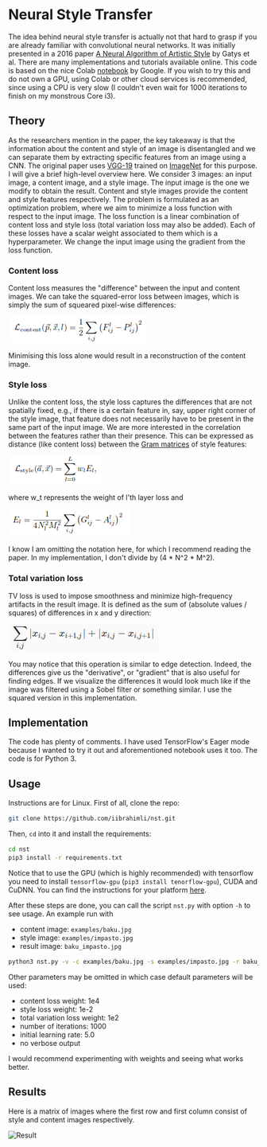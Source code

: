 # Neural Style Transfer


The idea behind neural style transfer is actually not that hard to grasp if you are already familiar with convolutional neural networks. It was initially presented in a 2016 paper [A Neural Algorithm of Artistic Style](https://arxiv.org/abs/1508.06576) by Gatys et al. There are many implementations and tutorials available online. This code is based on the nice Colab [notebook](https://colab.research.google.com/github/tensorflow/models/blob/master/research/nst_blogpost/4_Neural_Style_Transfer_with_Eager_Execution.ipynb) by Google. If you wish to try this and do not own a GPU, using Colab or other cloud services is recommended, since using a CPU is very slow (I couldn't even wait for 1000 iterations to finish on my monstrous Core i3).


## Theory

As the researchers mention in the paper, the key takeaway is that the information about the content and style of an image is disentangled and we can separate them by extracting specific features from an image using a CNN. The original paper uses [VGG-19](https://arxiv.org/abs/1409.1556) trained on [ImageNet](http://www.image-net.org/) for this purpose. I will give a brief high-level overview here. We consider 3 images: an input image, a content image, and a style image. The input image is the one we modify to obtain the result. Content and style images provide the content and style features respectively. The problem is formulated as an optimization problem, where we aim to minimize a loss function with respect to the input image. The loss function is a linear combination of content loss and style loss (total variation loss may also be added). Each of these losses have a scalar weight associated to them which is a hyperparameter. We change the input image using the gradient from the loss function.

### Content loss

Content loss measures the "difference" between the input and content images. We can take the squared-error loss between images, which is simply the sum of squeared pixel-wise differences:

![Content loss](rsc/content_loss.png)

Minimising this loss alone would result in a reconstruction of the content image.

### Style loss

Unlike the content loss, the style loss captures the differences that are not spatially fixed, e.g., if there is a certain feature in, say, upper right corner of the style image, that feature does not necessarily have to be present in the same part of the input image. We are more interested in the correlation between the features rather than their presence. This can be expressed as distance (like content loss) between the [Gram matrices](https://www.quora.com/In-a-neural-style-transfer-why-does-using-Gram-matrices-keep-the-style) of style features:

![Style loss](rsc/style_loss.png)

where w_t represents the weight of l'th layer loss and

![Style loss](rsc/style_layer_loss.png)

I know I am omitting the notation here, for which I recommend reading the paper. In my implementation, I don't divide by (4 * N^2 * M^2).

### Total variation loss

TV loss is used to impose smoothness and minimize high-frequency artifacts in the result image. It is defined as the sum of (absolute values / squares) of differences in x and y direction:

![TV loss](rsc/tv_loss.png)

You may notice that this operation is similar to edge detection. Indeed, the differences give us the "derivative", or "gradient" that is also useful for finding edges. If we visualize the differences it would look much like if the image was filtered using a Sobel filter or something similar. I use the squared version in this implementation.


## Implementation

The code has plenty of comments. I have used TensorFlow's Eager mode because I wanted to try it out and aforementioned notebook uses it too. The code is for Python 3.

## Usage

Instructions are for Linux. First of all, clone the repo:

```bash
git clone https://github.com/iibrahimli/nst.git
```

Then, `cd` into it and install the requirements:

```bash
cd nst
pip3 install -r requirements.txt
```
Notice that to use the GPU (which is highly recommended) with tensorflow you need to install `tensorflow-gpu` (`pip3 install tenorflow-gpu`), CUDA and CuDNN. You can find the instructions for your platform [here](https://www.tensorflow.org/install/gpu).

After these steps are done, you can call the script `nst.py` with option `-h` to see usage. An example run with
 * content image: `examples/baku.jpg`
 * style image:   `examples/impasto.jpg`
 * result image:  `baku_impasto.jpg`

```bash
python3 nst.py -v -c examples/baku.jpg -s examples/impasto.jpg -r baku_impasto.jpg
```

Other parameters may be omitted in which case default parameters will be used:
 * content loss weight: 1e4
 * style loss weight: 1e-2
 * total variation loss weight: 1e2
 * number of iterations: 1000
 * initial learning rate: 5.0
 * no verbose output

I would recommend experimenting with weights and seeing what works better.

## Results

Here is a matrix of images where the first row and first column consist of style and content images respectively.

![Result](rsc/results_matrix.jpg)
